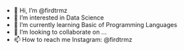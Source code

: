 - 👋 Hi, I’m @firdtrmz
- 👀 I’m interested in Data Science
- 🌱 I’m currently learning Basic of Programming Languages
- 💞️ I’m looking to collaborate on ...
- 📫 How to reach me Instagram: @firdtrmz

<!---
firdtrmz/firdtrmz is a ✨ special ✨ repository because its `README.md` (this file) appears on your GitHub profile.
You can click the Preview link to take a look at your changes.
--->
